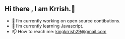 ## Hi there , I am Krrish.🙌

- 🔭 I’m currently working on open source contibutions.
- 🌱 I’m currently learning Javascript.
- 📫 How to reach me: kingkrrish29@gmail.com
